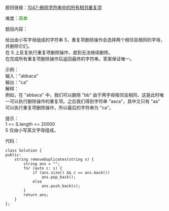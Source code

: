 题目链接：[1047-删除字符串中的所有相邻重复项](https://leetcode-cn.com/problems/remove-all-adjacent-duplicates-in-string/)

难度：<font color="Green">简单</font>

题目内容：

给出由小写字母组成的字符串 S，重复项删除操作会选择两个相邻且相同的字母，并删除它们。<br>
在 S 上反复执行重复项删除操作，直到无法继续删除。<br>
在完成所有重复项删除操作后返回最终的字符串。答案保证唯一。

示例：<br>
输入："abbaca"<br>
输出："ca"<br>
解释：<br>
例如，在 "abbaca" 中，我们可以删除 "bb" 由于两字母相邻且相同，这是此时唯一可以执行删除操作的重复项。之后我们得到字符串 "aaca"，其中又只有 "aa" 可以执行重复项删除操作，所以最后的字符串为 "ca"。

提示：<br>
1 <= S.length <= 20000<br>
S 仅由小写英文字母组成。


代码：
```
class Solution {
public:
    string removeDuplicates(string s) {
        string ans = "";
        for (auto c: s) {
            if (ans.size() && c == ans.back())
                ans.pop_back();
            else
                ans.push_back(c);
        }
        return ans;
    }
};
```